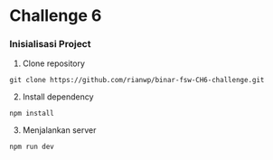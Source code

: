 # Challenge 6

### Inisialisasi Project

1. Clone repository

```
git clone https://github.com/rianwp/binar-fsw-CH6-challenge.git
```

2. Install dependency

```
npm install
```

3. Menjalankan server

```
npm run dev
```
